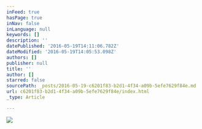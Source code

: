 ```yaml
---
inFeed: true
hasPage: true
inNav: false
inLanguage: null
keywords: []
description: ''
datePublished: '2016-05-19T14:11:06.782Z'
dateModified: '2016-05-19T14:05:53.098Z'
authors: []
publisher: null
title: ''
author: []
starred: false
sourcePath: _posts/2016-05-19-c6201f83-b2d1-4f34-a09b-5efe7629f84e.md
url: c6201f83-b2d1-4f34-a09b-5efe7629f84e/index.html
_type: Article

---
```

![](https://the-grid-user-content.s3-us-west-2.amazonaws.com/e8bc599e-dbbf-45e6-8eb1-509eff007a02.jpg)